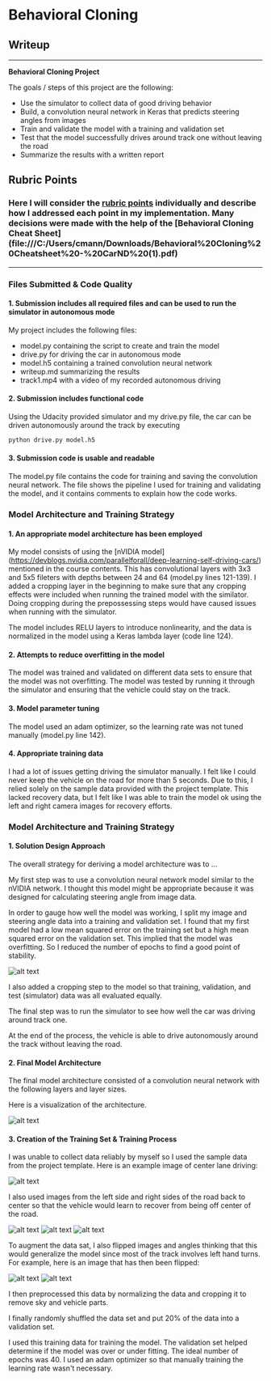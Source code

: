 # **Behavioral Cloning** 

## Writeup

---

**Behavioral Cloning Project**

The goals / steps of this project are the following:
* Use the simulator to collect data of good driving behavior
* Build, a convolution neural network in Keras that predicts steering angles from images
* Train and validate the model with a training and validation set
* Test that the model successfully drives around track one without leaving the road
* Summarize the results with a written report


[//]: # (Image References)

[image1]: ./img/model.png "Model Visualization"
[image2]: ./img/lossPlot.png "Loss Plot"
[image3]: ./img/center.jpg "Center Image"
[image4]: ./img/right.png "Recovery Image"
[image5]: ./img/left.png "Recovery Image"
[image6]: ./img/center_flipped.png "Flipped Image"

## Rubric Points
### Here I will consider the [rubric points](https://review.udacity.com/#!/rubrics/432/view) individually and describe how I addressed each point in my implementation.  Many decisions were made with the help of the [Behavioral Cloning Cheat Sheet] (file:///C:/Users/cmann/Downloads/Behavioral%20Cloning%20Cheatsheet%20-%20CarND%20(1).pdf)

---
### Files Submitted & Code Quality

#### 1. Submission includes all required files and can be used to run the simulator in autonomous mode

My project includes the following files:
* model.py containing the script to create and train the model
* drive.py for driving the car in autonomous mode
* model.h5 containing a trained convolution neural network 
* writeup.md summarizing the results
* track1.mp4 with a video of my recorded autonomous driving

#### 2. Submission includes functional code
Using the Udacity provided simulator and my drive.py file, the car can be driven autonomously around the track by executing 
```sh
python drive.py model.h5
```

#### 3. Submission code is usable and readable

The model.py file contains the code for training and saving the convolution neural network. The file shows the pipeline I used for training and validating the model, and it contains comments to explain how the code works.

### Model Architecture and Training Strategy

#### 1. An appropriate model architecture has been employed

My model consists of using the [nVIDIA model] (https://devblogs.nvidia.com/parallelforall/deep-learning-self-driving-cars/) mentioned in the course contents. This has convolutional layers with 3x3 and 5x5 fileters with depths between 24 and 64 (model.py lines 121-139).
I added a cropping layer in the beginning to make sure that any cropping effects were included when running the trained model with the similator. Doing cropping during the prepossessing steps would have caused issues when running with the simulator.

The model includes RELU layers to introduce nonlinearity, and the data is normalized in the model using a Keras lambda layer (code line 124). 

#### 2. Attempts to reduce overfitting in the model

The model was trained and validated on different data sets to ensure that the model was not overfitting. The model was tested by running it through the simulator and ensuring that the vehicle could stay on the track.

#### 3. Model parameter tuning

The model used an adam optimizer, so the learning rate was not tuned manually (model.py line 142).

#### 4. Appropriate training data

I had a lot of issues getting driving the simulator manually. I felt like I could never keep the vehicle on the road for more than 5 seconds. Due to this, I relied solely on the sample data provided with the project template. This lacked recovery data, but I felt like I was able to train the model ok using the left and right camera images for recovery efforts.

### Model Architecture and Training Strategy

#### 1. Solution Design Approach

The overall strategy for deriving a model architecture was to ...

My first step was to use a convolution neural network model similar to the nVIDIA network. I thought this model might be appropriate because it was designed for calculating steering angle from image data.

In order to gauge how well the model was working, I split my image and steering angle data into a training and validation set. I found that my first model had a low mean squared error on the training set but a high mean squared error on the validation set. This implied that the model was overfitting. So I reduced the number of epochs to find a good point of stability.

![alt text][image2]

I also added a cropping step to the model so that training, validation, and test (simulator) data was all evaluated equally. 

The final step was to run the simulator to see how well the car was driving around track one.

At the end of the process, the vehicle is able to drive autonomously around the track without leaving the road.

#### 2. Final Model Architecture

The final model architecture consisted of a convolution neural network with the following layers and layer sizes.

Here is a visualization of the architecture.

![alt text][image1]

#### 3. Creation of the Training Set & Training Process

I was unable to collect data reliably by myself so I used the sample data from the project template. Here is an example image of center lane driving:

![alt text][image3]

I also used images from the left side and right sides of the road back to center so that the vehicle would learn to recover from being off center of the road.

![alt text][image4]
![alt text][image3]
![alt text][image5]

To augment the data sat, I also flipped images and angles thinking that this would generalize the model since most of the track involves left hand turns. For example, here is an image that has then been flipped:

![alt text][image3]
![alt text][image6]

I then preprocessed this data by normalizing the data and cropping it to remove sky and vehicle parts.


I finally randomly shuffled the data set and put 20% of the data into a validation set. 

I used this training data for training the model. The validation set helped determine if the model was over or under fitting. The ideal number of epochs was 40. I used an adam optimizer so that manually training the learning rate wasn't necessary.
